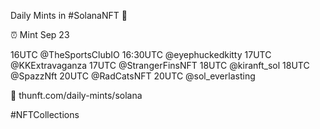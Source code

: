 Daily Mints in #SolanaNFT 🚀

⏰ Mint Sep 23

16UTC @TheSportsClubIO
16:30UTC @eyephuckedkitty
17UTC @KKExtravaganza
17UTC @StrangerFinsNFT
18UTC @kiranft_sol
18UTC @SpazzNft
20UTC @RadCatsNFT
20UTC @sol_everlasting

🔗 thunft.com/daily-mints/solana

#NFTCollections
